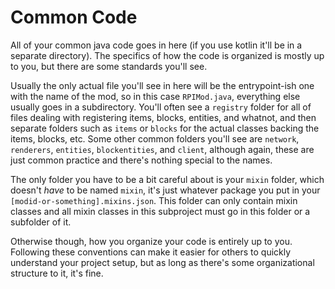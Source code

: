 # Common Code

All of your common java code goes in here (if you use kotlin it'll be in a separate directory). The specifics of how the code is organized is mostly up to you, but there are some standards you'll see. 

Usually the only actual file you'll see in here will be the entrypoint-ish one with the name of the mod, so in this case `RPIMod.java`, everything else usually goes in a subdirectory. You'll often see a `registry` folder for all of files dealing with registering items, blocks, entities, and whatnot, and then separate folders such as `items` or `blocks` for the actual classes backing the items, blocks, etc. Some other common folders you'll see are `network`, `renderers`, `entities`, `blockentities`, and `client`, although again, these are just common practice and there's nothing special to the names.

The only folder you have to be a bit careful about is your `mixin` folder, which doesn't *have* to be named `mixin`, it's just whatever package you put in your `[modid-or-something].mixins.json`. This folder can only contain mixin classes and all mixin classes in this subproject must go in this folder or a subfolder of it.

Otherwise though, how you organize your code is entirely up to you. Following these conventions can make it easier for others to quickly understand your project setup, but as long as there's some organizational structure to it, it's fine.